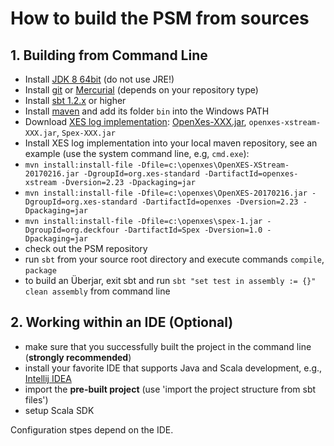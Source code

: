 # How to build the PSM from sources

## 1. Building from Command Line

* Install [JDK 8 64bit](https://www.oracle.com/technetwork/java/javase/downloads/jdk8-downloads-2133151.html) (do not use JRE!)
* Install [git](https://git-scm.com/) or [Mercurial](https://www.mercurial-scm.org/wiki/Download) (depends on your repository type)
* Install [sbt 1.2.x](https://www.scala-sbt.org/download.html) or higher
* Install [maven](https://maven.apache.org/download.cgi) and add its folder `bin` into the Windows PATH
* Download [XES log implementation](http://www.xes-standard.org/openxes/download): [OpenXes-XXX.jar](http://code.deckfour.org/Spex/), `openxes-xstream-XXX.jar`, `Spex-XXX.jar`
* Install XES log implementation into your local maven repository, see an example (use the system command line, e.g, `cmd.exe`): 
* `mvn install:install-file -Dfile=c:\openxes\OpenXES-XStream-20170216.jar -DgroupId=org.xes-standard -DartifactId=openxes-xstream -Dversion=2.23 -Dpackaging=jar`
* `mvn install:install-file -Dfile=c:\openxes\OpenXES-20170216.jar -DgroupId=org.xes-standard -DartifactId=openxes -Dversion=2.23 -Dpackaging=jar`
* `mvn install:install-file -Dfile=c:\openxes\spex-1.jar -DgroupId=org.deckfour -DartifactId=Spex -Dversion=1.0 -Dpackaging=jar`
* check out the PSM repository
* run `sbt` from your source root directory and execute commands `compile`, `package`
* to build an Überjar, exit sbt and run `sbt "set test in assembly := {}" clean assembly` from command line

## 2. Working within an IDE (Optional)
* make sure that you successfully built the project in the command line (**strongly recommended**)
* install your favorite IDE that supports Java and Scala development, e.g., [Intellij IDEA](https://www.jetbrains.com/idea/download/#section=windows)
* import the **pre-built project** (use 'import the project structure from sbt files')
* setup Scala SDK

Configuration stpes depend on the IDE.

 
